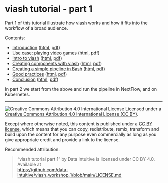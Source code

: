 
# viash tutorial - part 1

Part 1 of this tutorial illustrate how
[viash](https://github.com/data-intuitive/viash) works and how it fits
into the workflow of a broad audience.

Contents:

-   [Introduction](100-Introduction)
    ([html](100-Introduction/README.html),
    [pdf](100-Introduction/README.pdf))
-   [Use case: playing video games](110-PlayingVideoGames)
    ([html](110-PlayingVideoGames/README.html),
    [pdf](110-PlayingVideoGames/README.pdf))
-   [Intro to viash](120-IntroToViash)
    ([html](120-IntroToViash/README.html),
    [pdf](120-IntroToViash/README.pdf))
-   [Creating components with viash](130-Components)
    ([html](130-Components/README.html),
    [pdf](130-Components/README.pdf))
-   [Creating a simple pipeline in Bash](140-SimplePipeline)
    ([html](140-SimplePipeline/README.html),
    [pdf](140-SimplePipeline/README.pdf))
-   [Good practices](150-GoodPractices)
    ([html](150-GoodPractices/README.html),
    [pdf](150-GoodPractices/README.pdf))
-   [Conclusion](160-Conclusion) ([html](160-Conclusion/README.html),
    [pdf](160-Conclusion/README.pdf))

In part 2 we start from the above and run the pipeline in NextFlow, and
on Kubernetes.

------------------------------------------------------------------------

![Creative Commons Attribution 4.0 International
License](https://github.com/creativecommons/cc-cert-core/blob/master/images/cc-by-88x31.png "CC BY")
Licensed under a [Creative Commons Attribution 4.0 International License
(CC BY)](https://creativecommons.org/licenses/by/4.0/).

Except where otherwise noted, this content is published under a [CC BY
license](https://creativecommons.org/licenses/by/4.0/), which means that
you can copy, redistribute, remix, transform and build upon the content
for any purpose even commercially as long as you give appropriate credit
and provide a link to the license.

Recommended attribution:

> “viash tutorial part 1” by Data Intuitive is licensed under CC BY 4.0.
> Available at  
> <https://github.com/data-intuitive/viash_workshop_1/blob/main/LICENSE.md>
